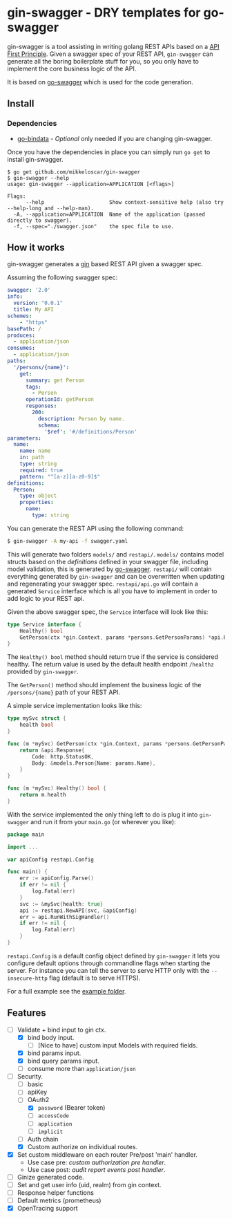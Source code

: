 # gin-swagger - DRY templates for go-swagger

gin-swagger is a tool assisting in writing golang REST APIs based on a [API
First Principle][api-first]. Given a swagger spec of your REST API,
`gin-swagger` can generate all the boring boilerplate stuff for you, so you
only have to implement the core business logic of the API.

It is based on [go-swagger][go-swagger] which is used for the code generation.

## Install

### Dependencies

* [go-bindata](https://github.com/jteeuwen/go-bindata) - *Optional* only needed
    if you are changing gin-swagger.

Once you have the dependencies in place you can simply run `go get` to install
gin-swagger.

```
$ go get github.com/mikkeloscar/gin-swagger
$ gin-swagger --help
usage: gin-swagger --application=APPLICATION [<flags>]

Flags:
      --help                     Show context-sensitive help (also try --help-long and --help-man).
  -A, --application=APPLICATION  Name of the application (passed directly to swagger).
  -f, --spec="./swagger.json"    the spec file to use.
```

## How it works

gin-swagger generates a [gin][gin] based REST API given a swagger spec.

Assuming the following swagger spec:

```yaml
swagger: '2.0'
info:
  version: "0.0.1"
  title: My API
schemes:
    - "https"
basePath: /
produces:
  - application/json
consumes:
  - application/json
paths:
  '/persons/{name}':
    get:
      summary: get Person
      tags:
        - Person
      operationId: getPerson
      responses:
        200:
          description: Person by name.
          schema:
            '$ref': '#/definitions/Person'
parameters:
  name:
    name: name
    in: path
    type: string
    required: true
    pattern: "^[a-z][a-z0-9]$"
definitions:
  Person:
    type: object
    properties:
      name:
        type: string
```

You can generate the REST API using the following command:

```bash
$ gin-swagger -A my-api -f swagger.yaml
```

This will generate two folders `models/` and `restapi/`. `models/` contains
model structs based on the *definitions* defined in your swagger file,
including model validation, this is generated by [go-swagger][go-swagger].
`restapi/` will contain everything generated by `gin-swagger` and can be
overwritten when updating and regenerating your swagger spec. `restapi/api.go`
will contain a generated `Service` interface which is all you have to implement
in order to add logic to your REST api.

Given the above swagger spec, the `Service` interface will look like this:

```go
type Service interface {
    Healthy() bool
    GetPerson(ctx *gin.Context, params *persons.GetPersonParams) *api.Response
}
```

The `Healthy() bool` method should return true if the service is considered
healthy. The return value is used by the default health endpoint `/healthz`
provided by `gin-swagger`.

The `GetPerson()` method should implement the business logic of the
`/persons/{name}` path of your REST API.

A simple service implementation looks like this:

```go
type mySvc struct {
    health bool
}

func (m *mySvc) GetPerson(ctx *gin.Context, params *persons.GetPersonParams) *api.Response {
    return &api.Response{
        Code: http.StatusOK,
        Body: &models.Person{Name: params.Name},
    }
}

func (m *mySvc) Healthy() bool {
    return m.health
}
```

With the service implemented the only thing left to do is plug it into
`gin-swagger` and run it from your `main.go` (or wherever you like):

```go
package main

import ...

var apiConfig restapi.Config

func main() {
    err := apiConfig.Parse()
    if err != nil {
        log.Fatal(err)
    }
    svc := &mySvc{health: true}
    api := restapi.NewAPI(svc, &apiConfig)
    err = api.RunWithSigHandler()
    if err != nil {
        log.Fatal(err)
    }
}
```

`restapi.Config` is a default config object defined by `gin-swagger` it lets
you configure default options through commandline flags when starting the
server. For instance you can tell the server to serve HTTP only with the
`--insecure-http` flag (default is to serve HTTPS).

For a full example see the [example folder](example).

## Features
* [ ] Validate + bind input to gin ctx.
  * [x] bind body input.
    * [ ] [Nice to have] custom input Models with required fields.
  * [x] bind params input.
  * [x] bind query params input.
  * [ ] consume more than `application/json`
* [ ] Security.
  * [ ] basic
  * [ ] apiKey
  * [ ] OAuth2
    * [x] `password` (Bearer token)
    * [ ] `accessCode`
    * [ ] `application`
    * [ ] `implicit`
  * [ ] Auth chain
  * [x] Custom authorize on individual routes.
* [x] Set custom middleware on each router Pre/post 'main' handler.
  * Use case pre: *custom authorization pre handler*.
  * Use case post: *audit report events post handler*.
* [ ] Ginize generated code.
* [ ] Set and get user info (uid, realm) from gin context.
* [ ] Response helper functions
* [ ] Default metrics (prometheus)
* [x] OpenTracing support

[api-first]: https://zalando.github.io/restful-api-guidelines/
[gin]: https://github.com/gin-gonic/gin
[go-swagger]: https://github.com/go-swagger/go-swagger
